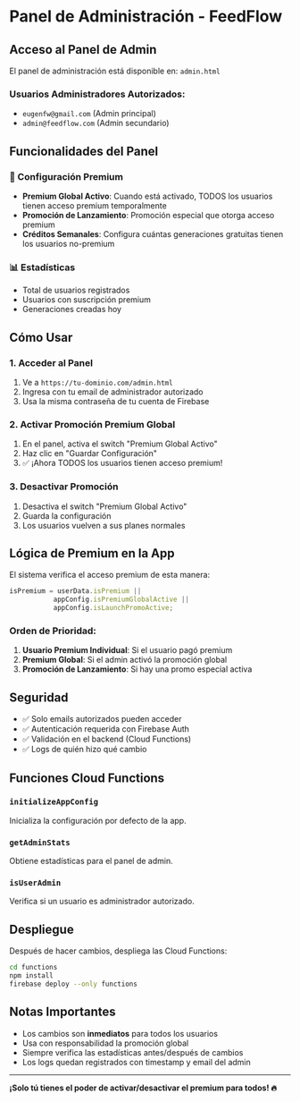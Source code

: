 # Panel de Administración - FeedFlow

## Acceso al Panel de Admin

El panel de administración está disponible en: `admin.html`

### Usuarios Administradores Autorizados:
- `eugenfw@gmail.com` (Admin principal)
- `admin@feedflow.com` (Admin secundario)

## Funcionalidades del Panel

### 🔧 Configuración Premium
- **Premium Global Activo**: Cuando está activado, TODOS los usuarios tienen acceso premium temporalmente
- **Promoción de Lanzamiento**: Promoción especial que otorga acceso premium
- **Créditos Semanales**: Configura cuántas generaciones gratuitas tienen los usuarios no-premium

### 📊 Estadísticas
- Total de usuarios registrados
- Usuarios con suscripción premium
- Generaciones creadas hoy

## Cómo Usar

### 1. Acceder al Panel
1. Ve a `https://tu-dominio.com/admin.html`
2. Ingresa con tu email de administrador autorizado
3. Usa la misma contraseña de tu cuenta de Firebase

### 2. Activar Promoción Premium Global
1. En el panel, activa el switch "Premium Global Activo"
2. Haz clic en "Guardar Configuración"
3. ✅ ¡Ahora TODOS los usuarios tienen acceso premium!

### 3. Desactivar Promoción
1. Desactiva el switch "Premium Global Activo"
2. Guarda la configuración
3. Los usuarios vuelven a sus planes normales

## Lógica de Premium en la App

El sistema verifica el acceso premium de esta manera:

```javascript
isPremium = userData.isPremium || 
           appConfig.isPremiumGlobalActive || 
           appConfig.isLaunchPromoActive;
```

### Orden de Prioridad:
1. **Usuario Premium Individual**: Si el usuario pagó premium
2. **Premium Global**: Si el admin activó la promoción global
3. **Promoción de Lanzamiento**: Si hay una promo especial activa

## Seguridad

- ✅ Solo emails autorizados pueden acceder
- ✅ Autenticación requerida con Firebase Auth
- ✅ Validación en el backend (Cloud Functions)
- ✅ Logs de quién hizo qué cambio

## Funciones Cloud Functions

### `initializeAppConfig`
Inicializa la configuración por defecto de la app.

### `getAdminStats`
Obtiene estadísticas para el panel de admin.

### `isUserAdmin`
Verifica si un usuario es administrador autorizado.

## Despliegue

Después de hacer cambios, despliega las Cloud Functions:

```bash
cd functions
npm install
firebase deploy --only functions
```

## Notas Importantes

- Los cambios son **inmediatos** para todos los usuarios
- Usa con responsabilidad la promoción global
- Siempre verifica las estadísticas antes/después de cambios
- Los logs quedan registrados con timestamp y email del admin

---

**¡Solo tú tienes el poder de activar/desactivar el premium para todos! 🔥**
